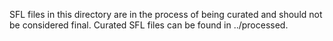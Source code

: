 SFL files in this directory are in the process of being curated and should not be considered final. Curated SFL files can be found in ../processed.
